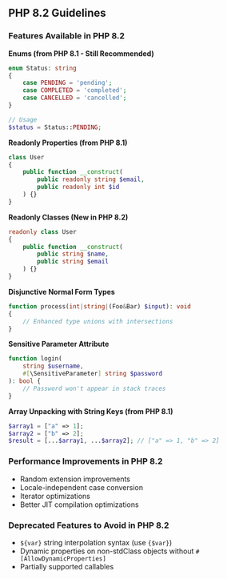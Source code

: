 ## PHP 8.2 Guidelines

### Features Available in PHP 8.2

**Enums (from PHP 8.1 - Still Recommended)**
```php
enum Status: string
{
    case PENDING = 'pending';
    case COMPLETED = 'completed';
    case CANCELLED = 'cancelled';
}

// Usage
$status = Status::PENDING;
```

**Readonly Properties (from PHP 8.1)**
```php
class User
{
    public function __construct(
        public readonly string $email,
        public readonly int $id
    ) {}
}
```

**Readonly Classes (New in PHP 8.2)**
```php
readonly class User
{
    public function __construct(
        public string $name,
        public string $email
    ) {}
}
```

**Disjunctive Normal Form Types**
```php
function process(int|string|(Foo&Bar) $input): void
{
    // Enhanced type unions with intersections
}
```

**Sensitive Parameter Attribute**
```php
function login(
    string $username,
    #[\SensitiveParameter] string $password
): bool {
    // Password won't appear in stack traces
}
```

**Array Unpacking with String Keys (from PHP 8.1)**
```php
$array1 = ["a" => 1];
$array2 = ["b" => 2];
$result = [...$array1, ...$array2]; // ["a" => 1, "b" => 2]
```

### Performance Improvements in PHP 8.2
- Random extension improvements
- Locale-independent case conversion
- Iterator optimizations
- Better JIT compilation optimizations

### Deprecated Features to Avoid in PHP 8.2
- `${var}` string interpolation syntax (use `{$var}`)
- Dynamic properties on non-stdClass objects without `#[AllowDynamicProperties]`
- Partially supported callables